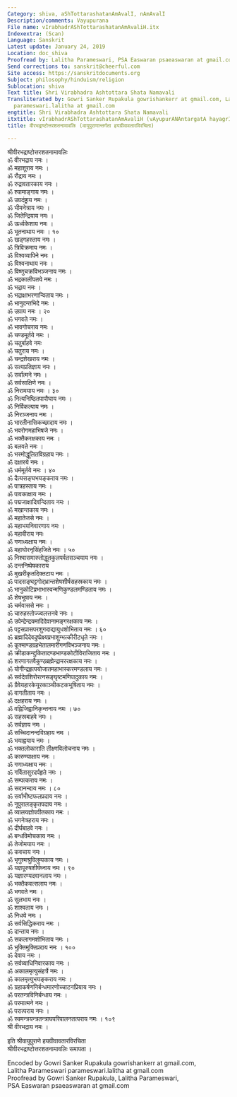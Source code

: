 ```yaml
---
Category: shiva, aShTottarashatanAmAvalI, nAmAvalI
Description/comments: Vayupurana
File name: vIrabhadrAShTottarashatanAmAvaliH.itx
Indexextra: (Scan)
Language: Sanskrit
Latest update: January 24, 2019
Location: doc_shiva
Proofread by: Lalitha Parameswari, PSA Easwaran psaeaswaran at gmail.com
Send corrections to: sanskrit@cheerful.com
Site access: https://sanskritdocuments.org
Subject: philosophy/hinduism/religion
Sublocation: shiva
Text title: Shri Virabhadra Ashtottara Shata Namavali
Transliterated by: Gowri Sanker Rupakula gowrishankerr at gmail.com, Lalitha Parameswari
  parameswari.lalitha at gmail.com
engtitle: Shri Virabhadra Ashtottara Shata Namavali
itxtitle: vIrabhadrAShTottarashatanAmAvaliH (vAyupurANAntargatA hayagrIvAvatAravirachitA)
title: वीरभद्राष्टोत्तरशतनामावलिः (वायुपुराणान्तर्गता हयग्रीवावतारविरचिता)

---
```

  
 श्रीवीरभद्राष्टोत्तरशतनामावलिः   
ॐ वीरभद्राय नमः ।  
ॐ महाशूराय नमः ।  
ॐ रौद्राय नमः ।  
ॐ रुद्रावतारकाय नमः ।  
ॐ श्यामाङ्गाय नमः ।  
ॐ उग्रदंष्ट्राय नमः ।  
ॐ भीमनेत्राय नमः ।  
ॐ जितेन्द्रियाय नमः ।  
ॐ ऊर्ध्वकेशाय नमः ।  
ॐ भूतनाथाय नमः । १०  
ॐ खड्गहस्ताय नमः ।  
ॐ त्रिविक्रमाय नमः ।  
ॐ विश्वव्यापिने नमः ।  
ॐ विश्वनाथाय नमः ।  
ॐ विष्णुचक्रविभञ्जनाय नमः ।  
ॐ भद्रकालीपतये नमः ।  
ॐ भद्राय नमः ।  
ॐ भद्राक्षाभरणान्विताय नमः ।  
ॐ भानुदन्तभिदे नमः ।  
ॐ उग्राय नमः । २०  
ॐ भगवते नमः ।  
ॐ भावगोचराय नमः ।  
ॐ चण्डमूर्तये नमः ।  
ॐ चतुर्बाहवे नमः  
ॐ चतुराय नमः ।  
ॐ चन्द्रशेखराय नमः ।  
ॐ सत्यप्रतिज्ञाय नमः ।  
ॐ सर्वात्मने नमः ।  
ॐ सर्वसाक्षिणे नमः ।  
ॐ निरामयाय नमः । ३०  
ॐ नित्यनिष्ठितपापौघाय नमः ।  
ॐ निर्विकल्पाय नमः ।  
ॐ निरञ्जनाय नमः ।  
ॐ भारतीनासिकच्छादाय नमः ।  
ॐ भवरोगमहाभिषजे नमः ।  
ॐ भक्तैकरक्षकाय नमः ।  
ॐ बलवते नमः ।  
ॐ भस्मोद्धूलितविग्रहाय नमः ।  
ॐ दक्षारये नमः ।  
ॐ धर्ममूर्तये नमः । ४०  
ॐ दैत्यसङ्घभयङ्कराय नमः ।  
ॐ पात्रहस्ताय नमः ।  
ॐ पावकाक्षाय नमः ।  
ॐ पद्मजाक्षादिवन्दिताय नमः ।  
ॐ मखान्तकाय नमः ।  
ॐ महातेजसे नमः ।  
ॐ महाभयनिवारणाय नमः ।  
ॐ महावीराय नमः  
ॐ गणाध्यक्षाय नमः ।  
ॐ महाघोरनृसिंहजिते नमः । ५०  
ॐ निश्वासमारुतोद्धूतकुलपर्वतसञ्चयाय नमः ।  
ॐ दन्तनिष्पेषकाराय  
ॐ मुखरीकृतदिक्तटाय नमः ।  
ॐ पादसङ्घट्टगोद्भ्रान्तशेषशीर्षसहस्रकाय नमः ।  
ॐ भानुकोटिप्रभाभास्वन्मणिकुण्डलमण्डिताय नमः ।  
ॐ शेषभूषाय नमः ।  
ॐ चर्मवाससे नमः ।  
ॐ चारुहस्तोज्ज्वलत्तनवे नमः ।  
ॐ उपेन्द्रेन्द्रयमादिदेवानामङ्गरक्षकाय नमः ।  
ॐ पट्टसप्रासपरशुगदाद्यायुधशोभिताय नमः । ६०  
ॐ ब्रह्मादिदेवदुष्प्रेक्ष्यप्रभाशुम्भत्कीरीटधृते नमः ।  
ॐ कूश्माण्डग्रहभेतालमारीगणविभञ्जनाय नमः ।  
ॐ क्रीडाकन्दुकितादण्डभाण्डकोटीविराजिताय नमः ।  
ॐ शरणागतवैकुण्ठब्रह्मेन्द्रामररक्षकाय नमः ।  
ॐ योगीन्द्रहृत्पयोजातमहाभास्करमण्डलाय नमः ।  
ॐ सर्वदेवशिरोरत्नसङ्घृष्टमणिपादुकाय नमः ।  
ॐ ग्रैवेयहारकेयूरकाञ्चीकटकभूषिताय नमः ।  
ॐ वागतीताय नमः ।  
ॐ दक्षहराय नमः ।  
ॐ वह्निजिह्वानिकृन्तनाय नमः । ७०  
ॐ सहस्रबाहवे नमः ।  
ॐ सर्वज्ञाय नमः ।  
ॐ सच्चिदानन्दविग्रहाय नमः ।  
ॐ भयाह्वयाय नमः ।  
ॐ भक्तलोकाराति तीक्ष्णविलोचनाय नमः ।  
ॐ कारुण्याक्षाय नमः ।  
ॐ गणाध्यक्षाय नमः ।  
ॐ गर्वितासुरदर्पहृते नमः ।  
ॐ सम्पत्कराय नमः ।  
ॐ सदानन्दाय नमः । ८०  
ॐ सर्वाभीष्टफलप्रदाय नमः ।  
ॐ नूपुरालङ्कृतपदाय नमः ।  
ॐ व्यालयज्ञोपवीतकाय नमः ।  
ॐ भगनेत्रहराय नमः ।  
ॐ दीर्घबाहवे नमः ।  
ॐ बन्धविमोचकाय नमः ।  
ॐ तेजोमयाय नमः ।  
ॐ कवचाय नमः ।  
ॐ भृगुश्मश्रुविलुम्पकाय नमः ।  
ॐ यज्ञपूरुषशीर्षघ्नाय नमः । ९०  
ॐ यज्ञारण्यदवानलाय नमः ।  
ॐ भक्तैकवत्सलाय नमः ।  
ॐ भगवते नमः ।  
ॐ सुलभाय नमः ।  
ॐ शाश्वताय नमः ।  
ॐ निधये नमः ।  
ॐ सर्वसिद्धिकराय नमः ।  
ॐ दान्ताय नमः ।  
ॐ सकलागमशोभिताय नमः ।  
ॐ भुक्तिमुक्तिप्रदाय नमः । १००  
ॐ देवाय नमः ।  
ॐ सर्वव्याधिनिवारकाय नमः ।  
ॐ अकालमृत्युसंहर्त्रे नमः ।  
ॐ कालमृत्युभयङ्कराय नमः ।  
ॐ ग्रहाकर्षणनिर्बन्धमारणोच्चाटनप्रियाय नमः ।  
ॐ परतन्त्रविनिर्बन्धाय नमः ।  
ॐ परमात्मने नमः ।  
ॐ परात्पराय नमः ।  
ॐ स्वमन्त्रयन्त्रतन्त्राघपरिपालनतत्पराय नमः । १०९  
श्री वीरभद्राय नमः ।  
  
इति श्रीवायुपुराणे हयग्रीवावतारविरचिता  
श्रीवीरभद्राष्टोत्तरशतनामावलिः समापता ।  
  
  
Encoded by Gowri Sanker Rupakula gowrishankerr at gmail.com,  
Lalitha Parameswari parameswari.lalitha at gmail.com  
Proofread by Gowri Sanker Rupakula, Lalitha Parameswari,  
PSA Easwaran psaeaswaran at gmail.com  
  
